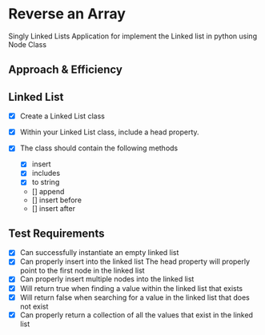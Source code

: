 # Reverse an Array

<!-- Description of the challenge -->

Singly Linked Lists Application for implement the Linked list in python
using Node Class

## Approach & Efficiency

<!-- What approach did you take? Discuss Why. What is the Big O space/time for this approach? -->

## Linked List

- [x] Create a Linked List class
- [x] Within your Linked List class, include a head property.
- [x] The class should contain the following methods

    - [x] insert
    - [x] includes
    - [x] to string
    - [] append
    - [] insert before
    - [] insert after


## Test Requirements

* [x] Can successfully instantiate an empty linked list
* [x] Can properly insert into the linked list
The head property will properly point to the first node in the linked list
* [x] Can properly insert multiple nodes into the linked list
* [x] Will return true when finding a value within the linked list that exists
* [x] Will return false when searching for a value in the linked list that does not exist
* [x] Can properly return a collection of all the values that exist in the linked list
